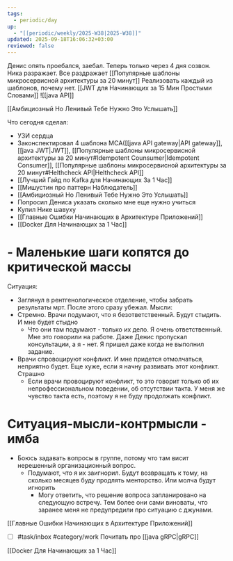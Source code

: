 ```yaml
---
tags:
  - periodic/day
up:
  - "[[periodic/weekly/2025-W38|2025-W38]]"
updated: 2025-09-18T16:06:32+03:00
reviewed: false
---
```


Денис опять проебался, заебал. Теперь только через 4 дня созвон. Ника разражает. Все раздражает
[[Популярные шаблоны микросервисной архитектуры за 20 минут]]
Реализовать каждый из шаблонов, почему нет.
[[JWT для Начинающих за 15 Мин Простыми Словами]]
![[java API]]

[[Амбициозный Но Ленивый Тебе Нужно Это Услышать]]

Что сегодня сделал:
- УЗИ сердца
- Законспектировал 4 шаблона МСА([[java API gateway|API gateway]], [[java JWT|JWT]], [[Популярные шаблоны микросервисной архитектуры за 20 минут#Idempotent Counsumer|Idempotent Consumer]], [[Популярные шаблоны микросервисной архитектуры за 20 минут#Helthcheck API|Helthcheck API]]
- [[Лучший Гайд по Kafka для Начинающих За 1 Час]]
- [[Мишустин про паттерн Наблюдатель]]
- [[Амбициозный Но Ленивый Тебе Нужно Это Услышать]]
- Попросил Дениса указать сколько мне еще нужно учиться
- Купил Нике шавуху
- [[Главные Ошибки Начинающих в Архитектуре Приложений]]
- [[Docker Для Начинающих за 1 Час]]
# - Маленькие шаги копятся до критической массы

Ситуация:
- Заглянул в рентгенологическое отделение, чтобы забрать результаты мрт. После этого сразу убежал.
Мысли:
- Стремно. Врачи подумают, что я безответственный. Будут стыдить. И мне будет стыдно
	- Что они там подумают - только их дело. Я очень ответственный. Мне это говорили на работе. Даже Денис пропускал консультации, а я - нет. Я пришел даже когда не выполнил задание.
- Врачи спровоцируют конфликт. И мне придется отмолчаться, неприятно будет. Еще хуже, если я начну развивать этот конфликт. Страшно
	- Если врачи провоцируют конфликт, то это говорит только об их непрофессиональном поведении, об отсутствии такта. У меня же чувство такта есть, поэтому я не буду продолжать конфликт.
# Ситуация-мысли-контрмысли - имба

- Боюсь задавать вопросы в группе, потому что там висит нерешенный организационный вопрос.
	- Подумают, что я их заигнорил. Будут возвращать к тому, на сколько месяцев буду продлять менторство. Или молча будут игнорить
		- Могу ответить, что решение вопроса запланировано на следующую встречу. Тем более они сами виноваты, что заранее меня не предупредили про ситуацию с джунами.

[[Главные Ошибки Начинающих в Архитектуре Приложений]]
- [ ] #task/inbox #category/work Почитать про [[java gRPC|gRPC]]

[[Docker Для Начинающих за 1 Час]]
